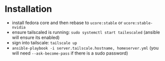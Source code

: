 # Installation
- install fedora core and then rebase to `ucore:stable` or `ucore:stable-nvidia`
- ensure tailscaled is running: `sudo systemctl start tailescaled` (ansible will ensure its enabled)
- sign into tailscale: `tailscale up` 
- `ansible-playbook -i server.tailscale.hostname, homeserver.yml` (you will need `--ask-become-pass` if there is a sudo password)
